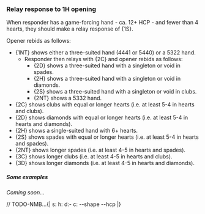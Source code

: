 ### <a name="Relay_response_to_1H_opening"> Relay response to 1H opening

When responder has a game-forcing hand - ca. 12+ HCP - and fewer than 4 hearts, they should make a relay response of {1S}.

Opener rebids as follows:

- {1NT} shows either a three-suited hand (4441 or 5440) or a 5322 hand.
    - Responder then relays with {2C} and opener rebids as follows:
        - {2D} shows a three-suited hand with a singleton or void in spades.
        - {2H} shows a three-suited hand with a singleton or void in diamonds.
        - {2S} shows a three-suited hand with a singleton or void in clubs.
        - {2NT} shows a 5332 hand.
- {2C} shows clubs with equal or longer hearts (i.e. at least 5-4 in hearts and clubs).
- {2D} shows diamonds with equal or longer hearts (i.e. at least 5-4 in hearts and diamonds).
- {2H} shows a single-suited hand with 6+ hearts.
- {2S} shows spades with equal or longer hearts (i.e. at least 5-4 in hearts and spades).
- {2NT} shows longer spades (i.e. at least 4-5 in hearts and spades).
- {3C} shows longer clubs (i.e. at least 4-5 in hearts and clubs).
- {3D} shows longer diamonds (i.e. at least 4-5 in hearts and diamonds).

##### Some examples

_Coming soon..._

// TODO-NMB...{| s: h: d:- c: --shape --hcp |}

